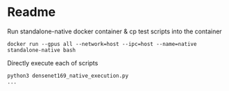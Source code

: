# Readme

Run standalone-native docker container & cp test scripts into the container

```
docker run --gpus all --network=host --ipc=host --name=native standalone-native bash
```

Directly execute each of scripts

```
python3 densenet169_native_execution.py
...
```



